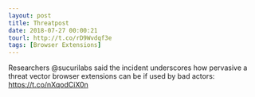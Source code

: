 ```yaml
---
layout: post
title: Threatpost
date: 2018-07-27 00:00:21
tourl: http://t.co/rD9Wvdqf3e
tags: [Browser Extensions]
---
```

Researchers @sucurilabs said the incident underscores how pervasive a threat vector browser extensions can be if used by bad actors:  https://t.co/nXqodCiX0n